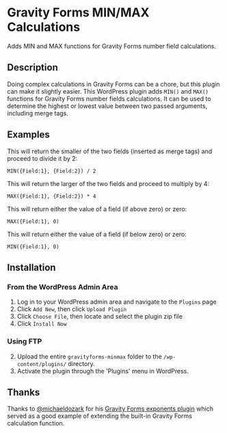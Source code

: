 # Gravity Forms MIN/MAX Calculations

Adds MIN and MAX functions for Gravity Forms number field calculations.


## Description

Doing complex calculations in Gravity Forms can be a chore, but this plugin can make it slightly easier. This WordPress plugin adds `MIN()` and `MAX()` functions for Gravity Forms number fields calculations. It can be used to determine the highest or lowest value between two passed arguments, including merge tags.

## Examples

This will return the smaller of the two fields (inserted as merge tags) and proceed to divide it by 2:

`MIN({Field:1}, {Field:2}) / 2` 

This will return the larger of the two fields and proceed to multiply by 4:

`MAX({Field:1}, {Field:2}) * 4`

This will return either the value of a field (if above zero) or zero:

`MAX({Field:1}, 0)`

This will return either the value of a field (if below zero) or zero:

`MIN({Field:1}, 0)`

## Installation

### From the WordPress Admin Area

1. Log in to your WordPress admin area and navigate to the `Plugins` page
1. Click `Add New`, then click `Upload Plugin`
1. Click `Choose File`, then locate and select the plugin zip file
1. Click `Install Now`

### Using FTP

2. Upload the entire `gravityforms-minmax` folder to the `/wp-content/plugins/` directory.
2. Activate the plugin through the 'Plugins' menu in WordPress.

## Thanks

Thanks to [@michaeldozark](http://github.com/michaeldozark) for his [Gravity Forms exponents plugin](http://github.com/michaeldozark/gravityforms-exponents) which served as a good example of extending the built-in Gravity Forms calculation function.
